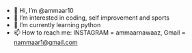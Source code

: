 - 👋 Hi, I’m @ammaar10
- 👀 I’m interested in coding, self improvement and sports
- 🌱 I’m currently learning python
- 📫 How to reach me: INSTAGRAM = ammaarnawaaz, Gmail = nammaar1@gmail.com  

<!---
ammaar10/ammaar10 is a ✨ special ✨ repository because its `README.md` (this file) appears on your GitHub profile.
You can click the Preview link to take a look at your changes.
--->
